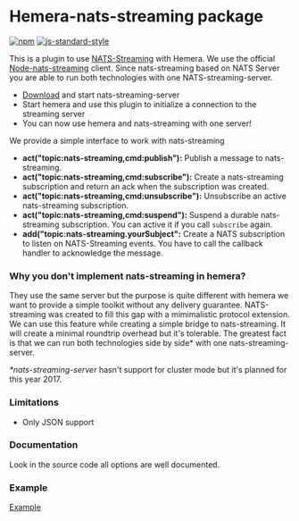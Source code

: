 # Hemera-nats-streaming package

[![npm](https://img.shields.io/npm/v/hemera-nats-streaming.svg?maxAge=3600)](https://www.npmjs.com/package/hemera-nats-streaming)
[![js-standard-style](https://img.shields.io/badge/code%20style-standard-brightgreen.svg)](http://standardjs.com)

This is a plugin to use [NATS-Streaming](http://nats.io/) with Hemera.
We use the official [Node-nats-streaming](https://github.com/nats-io/node-nats-streaming) client.
Since nats-streaming based on NATS Server you are able to run both technologies with one NATS-streaming-server.

- [Download](http://nats.io/download/nats-io/nats-streaming-server/) and start nats-streaming-server
- Start hemera and use this plugin to initialize a connection to the streaming server
- You can now use hemera and nats-streaming with one server!

We provide a simple interface to work with nats-streaming

- **act("topic:nats-streaming,cmd:publish"):** Publish a message to nats-streaming.
- **act("topic:nats-streaming,cmd:subscribe"):** Create a nats-streaming subscription and return an ack when the subscription was created.
- **act("topic:nats-streaming,cmd:unsubscribe"):** Unsubscribe an active nats-streaming subscription.
- **act("topic:nats-streaming,cmd:suspend"):** Suspend a durable nats-streaming subscription. You can active it if you call `subscribe` again.
- **add("topic:nats-streaming.yourSubject":** Create a NATS subscription to listen on NATS-Streaming events. You have to call the callback handler to acknowledge the message.

### Why you don't implement nats-streaming in hemera?
They use the same server but the purpose is quite different with hemera we want to provide a simple toolkit without any delivery guarantee. NATS-streaming was created to fill this gap with a mimimalistic protocol extension. We can use this feature while creating a simple bridge to nats-streaming. It will create a minimal roundtrip overhead but it's tolerable. The greatest fact is that we can run both technologies side by side* with one nats-streaming-server.

_*nats-streaming-server_ hasn't support for cluster mode but it's planned for this year 2017.

### Limitations
- Only JSON support

### Documentation
Look in the source code all options are well documented.

### Example
[Example](/examples/bridges/nats-streaming.js)
